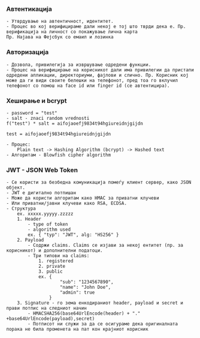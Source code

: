 ### Автентикација

    - Утврдување на автентичност, идентитет.
    - Процес во кој верифицираме дали некој е тој што тврди дека е. Пр. верификација на личност со покажување лична карта
    Пр. Најава на Фејсбук со емаил и лозинка

### Авторизација

    - Дозвола, привилегија за извршување одредени функции.
    - Процес на верифицирање на корисникот дали има привилегии да пристапи одредени апликации, директориуми, фајлови и слично. Пр. Корисник кој може да ги види своите белешки на телефонот, пред тоа го вклучил телефонот со помош на face id или finger id (се автентицира).

### Хеширање и bcrypt

    - password = "test"
    - salt - znaci random vrednosti
    f("test") * salt = aifojaoefj9834t94hgiureidnjgijdn

    test = aifojaoefj9834t94hgiureidnjgijdn

    - Процес:
        Plain text -> Hashing Algorithm (bcrypt) -> Hashed text
    - Алгоритам - Blowfish cipher algorithm

### JWT - JSON Web Token

    - Се користи за безбедна комуникација помеѓу клиент сервер, како JSON објект.
    - JWT е дигитално потпишан
    - Може да користи алгоритам како HMAC за приватни клучеви
    - Или приватни/јавни клучеви како RSA, ECDSA.
    - Структура
        ex. xxxxx.yyyyy.zzzzz
        1. Header
            - type of token
            - algorithm used
            ex. { "typ": "JWT", alg: "HS256" }
        2. Payload
            - Содржи claims. Claims се изјави за некој ентитет (пр. за корисникот) и дополнителни податоци.
            - Три типови на claims:
                1. registered
                2. private
                3. public
                ex. {
                        "sub": "1234567890",
                        "name": "John Doe",
                        "admin": true
                    }
        3. Signature - го зема енкодираниот header, payload и secret и прави потпис на следниот начин
            - HMACSHA256(base64UrlEncode(header) + "." +base64UrlEncode(payload),secret)
            - Потписот ни служи за да се осигураме дека оригиналната порака не била променета на пат кон крајниот корисник
